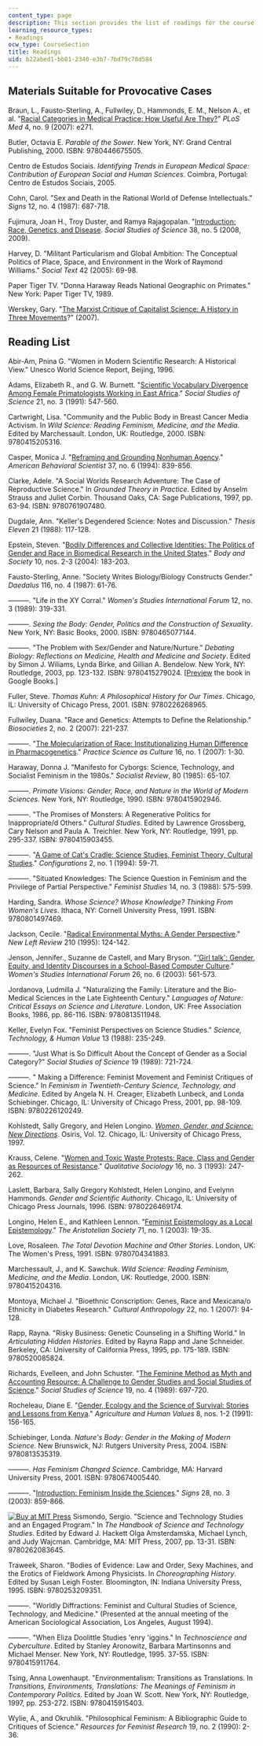 ```yaml
---
content_type: page
description: This section provides the list of readings for the course.
learning_resource_types:
- Readings
ocw_type: CourseSection
title: Readings
uid: b22abed1-bb81-2340-e3b7-7bd79c78d584
---
```


Materials Suitable for Provocative Cases
----------------------------------------

Braun, L., Fausto-Sterling, A., Fullwiley, D., Hammonds, E. M., Nelson A., et al. "[Racial Categories in Medical Practice: How Useful Are They?](http://www.plosmedicine.org/article/info:doi/10.1371/journal.pmed.0040271)" _PLoS Med_ 4, no. 9 (2007): e271.

Butler, Octavia E. _Parable of the Sower_. New York, NY: Grand Central Publishing, 2000. ISBN: 9780446675505.

Centro de Estudos Sociais. _Identifying Trends in European Medical Space: Contribution of European Social and Human Sciences_. Coimbra, Portugal: Centro de Estudos Sociais, 2005.

Cohn, Carol. "Sex and Death in the Rational World of Defense Intellectuals." _Signs_ 12, no. 4 (1987): 687-718.

Fujimura, Joan H., Troy Duster, and Ramya Rajagopalan. "[Introduction: Race, Genetics, and Disease](http://sss.sagepub.com/cgi/content/abstract/38/5/643). _Social Studies of Science_ 38, no. 5 (2008, 2009).

Harvey, D. "Militant Particularism and Global Ambition: The Conceptual Politics of Place, Space, and Environment in the Work of Raymond Williams." _Social Text_ 42 (2005): 69-98.

Paper Tiger TV. "Donna Haraway Reads National Geographic on Primates." New York: Paper Tiger TV, 1989.

Werskey, Gary. "[The Marxist Critique of Capitalist Science: A History in Three Movements](http://human-nature.com/science-as-culture/werskey.html)?" (2007).

Reading List
------------

Abir-Am, Pnina G. "Women in Modern Scientific Research: A Historical View." Unesco World Science Report, Beijing, 1996.

Adams, Elizabeth R., and G. W. Burnett. "[Scientific Vocabulary Divergence Among Female Primatologists Working in East Africa](http://sss.sagepub.com/cgi/content/abstract/21/3/547)." _Social Studies of Science_ 21, no. 3 (1991): 547-560.

Cartwright, Lisa. "Community and the Public Body in Breast Cancer Media Activism. In _Wild Science: Reading Feminism, Medicine, and the Media_. Edited by Marchessault. London, UK: Routledge, 2000. ISBN: 9780415205316.

Casper, Monica J. "[Reframing and Grounding Nonhuman Agency](http://abs.sagepub.com/cgi/content/abstract/37/6/839)." _American Behavioral Scientist_ 37, no. 6 (1994): 839-856.

Clarke, Adele. "A Social Worlds Research Adventure: The Case of Reproductive Science." In _Grounded Theory in Practice_. Edited by Anselm Strauss and Juliet Corbin. Thousand Oaks, CA: Sage Publications, 1997, pp. 63-94. ISBN: 9780761907480.

Dugdale, Ann. "Keller's Degendered Science: Notes and Discussion." _Thesis Eleven_ 21 (1988): 117-128.

Epstein, Steven. "[Bodily Differences and Collective Identities: The Politics of Gender and Race in Biomedical Research in the United States](http://bod.sagepub.com/cgi/content/abstract/10/2-3/183)." _Body and Society_ 10, nos. 2-3 (2004): 183-203.

Fausto-Sterling, Anne. "Society Writes Biology/Biology Constructs Gender." _Daedalus_ 116, no. 4 (1987): 61-76.

———. "Life in the XY Corral." _Women's Studies International Forum_ 12, no. 3 (1989): 319-331.

———. _Sexing the Body: Gender, Politics and the Construction of Sexuality_. New York, NY: Basic Books, 2000. ISBN: 9780465077144.

———. "The Problem with Sex/Gender and Nature/Nurture." _Debating Biology: Reflections on Medicine, Health and Medicine and Society_. Edited by Simon J. Wiliams, Lynda Birke, and Gillian A. Bendelow. New York, NY: Routledge, 2003, pp. 123-132. ISBN: 9780415279024. \[[Preview](http://books.google.com/books?id=IGyBAgAAQBAJ&pg=PA123=onepage) the book in Google Books.\]

Fuller, Steve. _Thomas Kuhn: A Philosophical History for Our Times_. Chicago, IL: University of Chicago Press, 2001. ISBN: 9780226268965.

Fullwiley, Duana. "Race and Genetics: Attempts to Define the Relationship." _Biosocieties_ 2, no. 2 (2007): 221-237.

———. "[The Molecularization of Race: Institutionalizing Human Difference in Pharmacogenetics](http://www.informaworld.com/smpp/content~db=all~content=a773397466)." _Practice Science as Culture_ 16, no. 1 (2007): 1-30.

Haraway, Donna J. "Manifesto for Cyborgs: Science, Technology, and Socialist Feminism in the 1980s." _Socialist Review_, 80 (1985): 65-107.

———. _Primate Visions: Gender, Race, and Nature in the World of Modern Sciences_. New York, NY: Routledge, 1990. ISBN: 9780415902946.

———. "The Promises of Monsters: A Regenerative Politics for Inappropriate/d Others." _Cultural Studies_. Edited by Lawrence Grossberg, Cary Nelson and Paula A. Treichler. New York, NY: Routledge, 1991, pp. 295-337. ISBN: 9780415903455.

———. "[A Game of Cat's Cradle: Science Studies, Feminist Theory, Cultural Studies](http://muse.jhu.edu/journals/configurations/v002/2.1haraway.html)." _Configurations_ 2, no. 1 (1994): 59-71.

———. "Situated Knowledges: The Science Question in Feminism and the Privilege of Partial Perspective." _Feminist Studies_ 14, no. 3 (1988): 575-599.

Harding, Sandra. _Whose Science? Whose Knowledge? Thinking From Women's Lives_. Ithaca, NY: Cornell University Press, 1991. ISBN: 9780801497469.

Jackson, Cecile. "[Radical Environmental Myths: A Gender Perspective](http://www.newleftreview.org/?page=article&view=1800)." _New Left Review_ 210 (1995): 124-142.

Jenson, Jennifer., Suzanne de Castell, and Mary Bryson. "['Girl talk': Gender, Equity, and Identity Discourses in a School-Based Computer Culture](https://doi.org/10.1016/j.wsif.2003.09.010)." _Women's Studies International Forum_ 26, no. 6 (2003): 561-573.

Jordanova, Ludmilla J. "Naturalizing the Family: Literature and the Bio-Medical Sciences in the Late Eighteenth Century." _Languages of Nature: Critical Essays on Science and Literature_. London, UK: Free Association Books, 1986, pp. 86-116. ISBN: 9780813511948.

Keller, Evelyn Fox. "Feminist Perspectives on Science Studies." _Science, Technology, & Human Value_ 13 (1988): 235-249.

———. "Just What is So Difficult About the Concept of Gender as a Social Category?" _Social Studies of Science_ 19 (1989): 721-724.

———. " Making a Difference: Feminist Movement and Feminist Critiques of Science." In _Feminism in Twentieth-Century Science, Technology, and Medicine_. Edited by Angela N. H. Creager, Elizabeth Lunbeck, and Londa Schiebinger. Chicago, IL: University of Chicago Press, 2001, pp. 98-109. ISBN: 9780226120249.

Kohlstedt, Sally Gregory, and Helen Longino. [_Women, Gender, and Science: New Directions_](http://www.press.uchicago.edu/ucp/books/book/distributed/O/bo3683405.html). Osiris, Vol. 12. Chicago, IL: University of Chicago Press, 1997.

Krauss, Celene. "[Women and Toxic Waste Protests: Race, Class and Gender as Resources of Resistance](https://link.springer.com/article/10.1007/BF00990101)." _Qualitative Sociology_ 16, no. 3 (1993): 247-262.

Laslett, Barbara, Sally Gregory Kohlstedt, Helen Longino, and Evelynn Hammonds. _Gender and Scientific Authority_. Chicago, IL: University of Chicago Press Journals, 1996. ISBN: 9780226469174.

Longino, Helen E., and Kathleen Lennon. "[Feminist Epistemology as a Local Epistemology](https://onlinelibrary.wiley.com/doi/pdf/10.1111/1467-8349.00017)." _The Aristotelian Society_ 71, no. 1 (2003): 19-35.

Love, Rosaleen. _The Total Devotion Machine and Other Stories_. London, UK: The Women's Press, 1991. ISBN: 9780704341883.

Marchessault, J., and K. Sawchuk. _Wild Science: Reading Feminism, Medicine, and the Media_. London, UK: Routledge, 2000. ISBN: 9780415204316.

Montoya, Michael J. "Bioethnic Conscription: Genes, Race and Mexicana/o Ethnicity in Diabetes Research." _Cultural Anthropology_ 22, no. 1 (2007): 94-128.

Rapp, Rayna. "Risky Business: Genetic Counseling in a Shifting World." In _Articulating Hidden Histories_. Edited by Rayna Rapp and Jane Schneider. Berkeley, CA: University of California Press, 1995, pp. 175-189. ISBN: 9780520085824.

Richards, Evelleen, and John Schuster. "[The Feminine Method as Myth and Accounting Resource: A Challenge to Gender Studies and Social Studies of Science](http://sss.sagepub.com/cgi/content/abstract/19/4/697)." _Social Studies of Science_ 19, no. 4 (1989): 697-720.

Rocheleau, Diane E. "[Gender, Ecology and the Science of Survival: Stories and Lessons from Kenya](https://link.springer.com/article/10.1007%2FBF01579669)." _Agriculture and Human Values_ 8, nos. 1-2 (1991): 156-165.

Schiebinger, Londa. _Nature's Body: Gender in the Making of Modern Science_. New Brunswick, NJ: Rutgers University Press, 2004. ISBN: 9780813535319.

———. _Has Feminism Changed Science_. Cambridge, MA: Harvard University Press, 2001. ISBN: 9780674005440.

———. "[Introduction: Feminism Inside the Sciences](http://www.journals.uchicago.edu/doi/abs/10.1086/345319)." _Signs_ 28, no. 3 (2003): 859-866.

[![Buy at MIT Press](/images/mp_logo.gif)](https://mitpress.mit.edu/9780262083645) Sismondo, Sergio. "Science and Technology Studies and an Engaged Program." In _The Handbook of Science and Technology Studies_. Edited by Edward J. Hackett Olga Amsterdamska, Michael Lynch, and Judy Wajcman. Cambridge, MA: MIT Press, 2007, pp. 13-31. ISBN: 9780262083645.

Traweek, Sharon. "Bodies of Evidence: Law and Order, Sexy Machines, and the Erotics of Fieldwork Among Physicists. In _Choreographing History_. Edited by Susan Leigh Foster. Bloomington, IN: Indiana University Press, 1995. ISBN: 9780253209351.

———. "Worldly Diffractions: Feminist and Cultural Studies of Science, Technology, and Medicine." (Presented at the annual meeting of the American Sociological Association, Los Angeles, August 1994).

———. "When Eliza Doolittle Studies 'enry 'iggins." In _Technoscience and Cyberculture_. Edited by Stanley Aronowitz, Barbara Martinsonns and Michael Menser. New York, NY: Routledge, 1995. 37-55. ISBN: 9780415911764.

Tsing, Anna Lowenhaupt. "Environmentalism: Transitions as Translations. In _Transitions, Environments, Translations: The Meanings of Feminism in Contemporary Politics_. Edited by Joan W. Scott. New York, NY: Routledge, 1997, pp. 253-272. ISBN: 9780415915403.

Wylie, A., and Okruhlik. "Philosophical Feminism: A Bibliographic Guide to Critiques of Science." _Resources for Feminist Research_ 19, no. 2 (1990): 2-36.